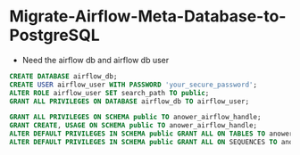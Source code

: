 # Migrate-Airflow-Meta-Database-to-PostgreSQL

- Need the airflow db and airflow db user
```sql
CREATE DATABASE airflow_db;
CREATE USER airflow_user WITH PASSWORD 'your_secure_password';
ALTER ROLE airflow_user SET search_path TO public;
GRANT ALL PRIVILEGES ON DATABASE airflow_db TO airflow_user;
```

```sql
GRANT ALL PRIVILEGES ON SCHEMA public TO anower_airflow_handle;
GRANT CREATE, USAGE ON SCHEMA public TO anower_airflow_handle;
ALTER DEFAULT PRIVILEGES IN SCHEMA public GRANT ALL ON TABLES TO anower_airflow_handle;
ALTER DEFAULT PRIVILEGES IN SCHEMA public GRANT ALL ON SEQUENCES TO anower_airflow_handle;
```


